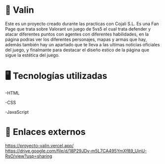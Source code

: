 <h1>📌 Valin</h1>

Este es un proyecto creado durante las practicas con Cojali S.L. 
Es una Fan Page que trata sobre Valorant un juego de 5vs5 el cual trata defender y atacar diferentes puntos con agentes con diferentes habilidades, en la página podras ver los diferentes personajes, mapas y armas que hay, además también hay un apartado que te lleva a las ultimas noticias oficiales del juego, y finalmante para destacar el diseño estico de la página que sigue la estética del juego.

<h1>🖥️ Tecnologías utilizadas</h1>

-HTML

-CSS

-JavaScript

<h1>🔗 Enlaces externos</h1>

https://proyecto-valin.vercel.app/
https://drive.google.com/file/d/18P29JDy-m5L7CA495YmXf89_UinU-RsO/view?usp=sharing

